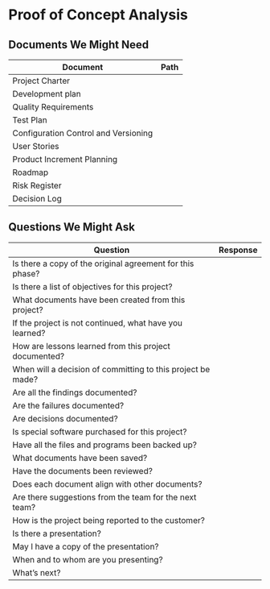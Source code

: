 # Proof of Concept Analysis

## Documents We Might Need
| Document | Path        |
|---|-------------------|
|Project Charter| |
|Development plan| |
|Quality Requirements| |
|Test Plan| |
|Configuration Control and Versioning| |
|User Stories| |
|Product Increment Planning| |
|Roadmap| |
|Risk Register| |
|Decision Log| |

## Questions We Might Ask

|Question|Response|
|---|---|
| Is there a copy of the original agreement for this phase? |  |
| Is there a list of objectives for this project? |  |
| What documents have been created from this project? |  |
| If the project is not continued, what have you learned? |  |
| How are lessons learned from this project documented? |  |
| When will a decision of committing to this project be made? |  |
| Are all the findings documented? |  |
| Are the failures documented? |  |
| Are decisions documented? |  |
| Is special software purchased for this project? |  |
| Have all the files and programs been backed up? |  |
| What documents have been saved? |  |
| Have the documents been reviewed? |  |
| Does each document align with other documents? |  |
| Are there suggestions from the team for the next team? |  |
| How is the project being reported to the customer? |  |
| Is there a presentation? |  |
| May I have a copy of the presentation? |  |
| When and to whom are you presenting? |  |
| What’s next? |  |
